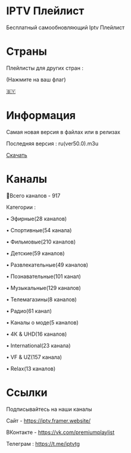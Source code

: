 # IPTV Плейлист
Бесплатный самообновляющий Iptv Плейлист

# Страны
Плейлисты для других стран :

(Нажмите на ваш флаг)

[🇧🇾](https://github.com/dynamixtv/iptvby)
# Информация
Самая новая версия в файлах или в релизах

Последняя версия : ru(ver50.0).m3u

[Скачать](https://github.com/iptvru/iptv/releases/download/%D0%92%D0%B5%D1%80%D1%81%D0%B8%D1%8F-48/ru.ver48.0.m3u)

# Каналы
📑Всего каналов - 917

Категории :

• Эфирные(28 каналов)

• Спортивные(54 канала)

• Фильмовые(210 каналов)

• Детские(59 каналов)

• Развлекательные(49 каналов)

• Познавательные(101 канал)

• Музыкальные(129 каналов)

• Телемагазины(8 каналов)

• Радио(61 канал)

• Каналы о моде(5 каналов)

• 4К & UHD(16 каналов)

• International(23 канала)

• VF & UZ(157 канала)

• Relax(13 каналов)


# Ссылки
Подписывайтесь на наши каналы

Сайт - https://iptv.framer.website/

ВКонтакте - https://vk.com/premiumplaylist

Телеграм : https://t.me/iptvtg
